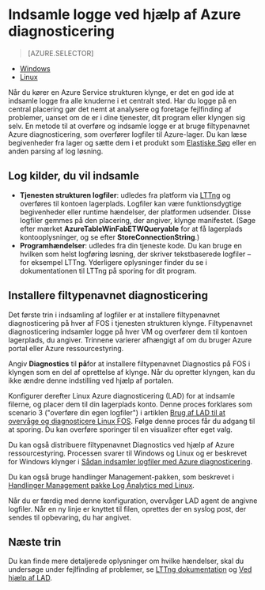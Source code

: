 <properties
   pageTitle="Indsamle logge ved hjælp af Linux Azure diagnosticering | Microsoft Azure"
   description="I denne artikel beskrives, hvordan du konfigurerer Azure diagnosticering til at indsamle logge fra en tjeneste-strukturen Linux klynge kører i Azure."
   services="service-fabric"
   documentationCenter=".net"
   authors="mani-ramaswamy"
   manager="timlt"
   editor=""/>

<tags
   ms.service="service-fabric"
   ms.devlang="dotNet"
   ms.topic="article"
   ms.tgt_pltfrm="NA"
   ms.workload="NA"
   ms.date="09/28/2016"
   ms.author="subramar"/>


# <a name="collect-logs-by-using-azure-diagnostics"></a>Indsamle logge ved hjælp af Azure diagnosticering

> [AZURE.SELECTOR]
- [Windows](service-fabric-diagnostics-how-to-setup-wad.md)
- [Linux](service-fabric-diagnostics-how-to-setup-lad.md)

Når du kører en Azure Service strukturen klynge, er det en god ide at indsamle logge fra alle knuderne i et centralt sted. Har du logge på en central placering gør det nemt at analysere og foretage fejlfinding af problemer, uanset om de er i dine tjenester, dit program eller klyngen sig selv. En metode til at overføre og indsamle logge er at bruge filtypenavnet Azure diagnosticering, som overfører logfiler til Azure-lager. Du kan læse begivenheder fra lager og sætte dem i et produkt som [Elastiske Søg](service-fabric-diagnostic-how-to-use-elasticsearch.md) eller en anden parsing af log løsning.

## <a name="log-sources-that-you-might-want-to-collect"></a>Log kilder, du vil indsamle
- **Tjenesten strukturen logfiler**: udledes fra platform via [LTTng](http://lttng.org) og overføres til kontoen lagerplads. Logfiler kan være funktionsdygtige begivenheder eller runtime hændelser, der platformen udsender. Disse logfiler gemmes på den placering, der angiver, klynge manifestet. (Søge efter mærket **AzureTableWinFabETWQueryable** for at få lagerplads kontooplysninger, og se efter **StoreConnectionString**.)
- **Programhændelser**: udledes fra din tjeneste kode. Du kan bruge en hvilken som helst logføring løsning, der skriver tekstbaserede logfiler – for eksempel LTTng. Yderligere oplysninger finder du se i dokumentationen til LTTng på sporing for dit program.  


## <a name="deploy-the-diagnostics-extension"></a>Installere filtypenavnet diagnosticering
Det første trin i indsamling af logfiler er at installere filtypenavnet diagnosticering på hver af FOS i tjenesten strukturen klynge. Filtypenavnet diagnosticering indsamler logge på hver VM og overfører dem til kontoen lagerplads, du angiver. Trinnene varierer afhængigt af om du bruger Azure portal eller Azure ressourcestyring.

Angiv **Diagnostics** til **på**for at installere filtypenavnet Diagnostics på FOS i klyngen som en del af oprettelse af klynge. Når du opretter klyngen, kan du ikke ændre denne indstilling ved hjælp af portalen.

Konfigurer derefter Linux Azure diagnosticering (LAD) for at indsamle filerne, og placer dem til din lagerplads konto. Denne proces forklares som scenario 3 ("overføre din egen logfiler") i artiklen [Brug af LAD til at overvåge og diagnosticere Linux FOS](../virtual-machines/virtual-machines-linux-classic-diagnostic-extension.md). Følge denne proces får du adgang til at sporing. Du kan overføre sporinger til en visualizer efter eget valg.

Du kan også distribuere filtypenavnet Diagnostics ved hjælp af Azure ressourcestyring. Processen svarer til Windows og Linux og er beskrevet for Windows klynger i [Sådan indsamler logfiler med Azure diagnosticering](service-fabric-diagnostics-how-to-setup-wad.md).

Du kan også bruge handlinger Management-pakken, som beskrevet i [Handlinger Management pakke Log Analytics med Linux](https://blogs.technet.microsoft.com/hybridcloud/2016/01/28/operations-management-suite-log-analytics-with-linux/).

Når du er færdig med denne konfiguration, overvåger LAD agent de angivne logfiler. Når en ny linje er knyttet til filen, oprettes der en syslog post, der sendes til opbevaring, du har angivet.


## <a name="next-steps"></a>Næste trin
Du kan finde mere detaljerede oplysninger om hvilke hændelser, skal du undersøge under fejlfinding af problemer, se [LTTng dokumentation](http://lttng.org/docs) og [Ved hjælp af LAD](../virtual-machines/virtual-machines-linux-classic-diagnostic-extension.md).
